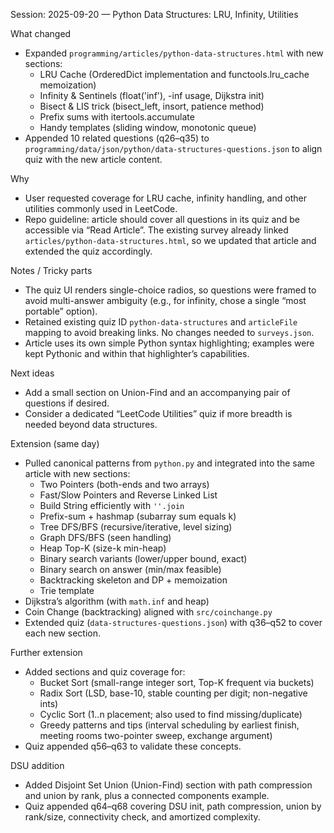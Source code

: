 Session: 2025-09-20 — Python Data Structures: LRU, Infinity, Utilities

What changed
- Expanded `programming/articles/python-data-structures.html` with new sections:
  - LRU Cache (OrderedDict implementation and functools.lru_cache memoization)
  - Infinity & Sentinels (float('inf'), -inf usage, Dijkstra init)
  - Bisect & LIS trick (bisect_left, insort, patience method)
  - Prefix sums with itertools.accumulate
  - Handy templates (sliding window, monotonic queue)
- Appended 10 related questions (q26–q35) to `programming/data/json/python/data-structures-questions.json` to align quiz with the new article content.

Why
- User requested coverage for LRU cache, infinity handling, and other utilities commonly used in LeetCode.
- Repo guideline: article should cover all questions in its quiz and be accessible via “Read Article”. The existing survey already linked `articles/python-data-structures.html`, so we updated that article and extended the quiz accordingly.

Notes / Tricky parts
- The quiz UI renders single-choice radios, so questions were framed to avoid multi-answer ambiguity (e.g., for infinity, chose a single “most portable” option).
- Retained existing quiz ID `python-data-structures` and `articleFile` mapping to avoid breaking links. No changes needed to `surveys.json`.
- Article uses its own simple Python syntax highlighting; examples were kept Pythonic and within that highlighter’s capabilities.

Next ideas
- Add a small section on Union-Find and an accompanying pair of questions if desired.
- Consider a dedicated “LeetCode Utilities” quiz if more breadth is needed beyond data structures.

Extension (same day)
- Pulled canonical patterns from `python.py` and integrated into the same article with new sections:
  - Two Pointers (both-ends and two arrays)
  - Fast/Slow Pointers and Reverse Linked List
  - Build String efficiently with `''.join`
  - Prefix-sum + hashmap (subarray sum equals k)
  - Tree DFS/BFS (recursive/iterative, level sizing)
  - Graph DFS/BFS (seen handling)
  - Heap Top-K (size-k min-heap)
  - Binary search variants (lower/upper bound, exact)
  - Binary search on answer (min/max feasible)
  - Backtracking skeleton and DP + memoization
  - Trie template
- Dijkstra’s algorithm (with `math.inf` and heap)
- Coin Change (backtracking) aligned with `src/coinchange.py`
- Extended quiz (`data-structures-questions.json`) with q36–q52 to cover each new section.

Further extension
- Added sections and quiz coverage for:
  - Bucket Sort (small-range integer sort, Top-K frequent via buckets)
  - Radix Sort (LSD, base-10, stable counting per digit; non-negative ints)
  - Cyclic Sort (1..n placement; also used to find missing/duplicate)
  - Greedy patterns and tips (interval scheduling by earliest finish, meeting rooms two-pointer sweep, exchange argument)
- Quiz appended q56–q63 to validate these concepts.

DSU addition
- Added Disjoint Set Union (Union-Find) section with path compression and union by rank, plus a connected components example.
- Quiz appended q64–q68 covering DSU init, path compression, union by rank/size, connectivity check, and amortized complexity.
